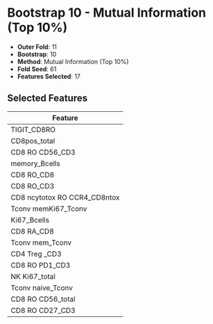 # Bootstrap 10 - Mutual Information (Top 10%)

- **Outer Fold**: 11
- **Bootstrap**: 10
- **Method**: Mutual Information (Top 10%)
- **Fold Seed**: 61
- **Features Selected**: 17

## Selected Features

| Feature |
|---------|
| TIGIT_CD8RO |
| CD8pos_total |
| CD8 RO CD56_CD3 |
| memory_Bcells |
| CD8 RO_CD8 |
| CD8 RO_CD3 |
| CD8 ncytotox RO CCR4_CD8ntox |
| Tconv memKi67_Tconv |
| Ki67_Bcells |
| CD8 RA_CD8 |
| Tconv mem_Tconv |
| CD4 Treg _CD3 |
| CD8 RO PD1_CD3 |
| NK Ki67_total |
| Tconv naive_Tconv |
| CD8 RO CD56_total |
| CD8 RO CD27_CD3 |
